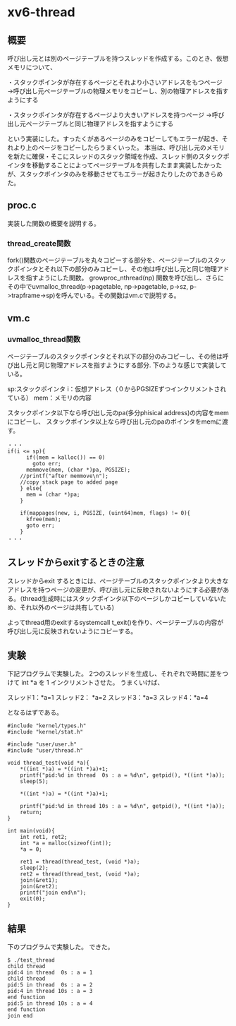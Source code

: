# xv6-thread

## 概要
呼び出し元とは別のページテーブルを持つスレッドを作成する。このとき、仮想メモリについて、

・スタックポインタが存在するページとそれより小さいアドレスをもつページ
→呼び出し元ページテーブルの物理メモリをコピーし、別の物理アドレスを指すようにする

・スタックポインタが存在するページより大きいアドレスを持つページ
→呼び出し元ページテーブルと同じ物理アドレスを指すようにする

という実装にした。すったくがあるページのみをコピーしてもエラーが起き、それより上のページをコピーしたらうまくいった。
本当は、呼び出し元のメモリを新たに確保・そこにスレッドのスタック領域を作成、スレッド側のスタックポインタを移動することによってページテーブルを共有したまま実装したかったが、スタックポインタのみを移動させてもエラーが起きたりしたのであきらめた。

## proc.c
実装した関数の概要を説明する。

### thread_create関数
fork()関数のページテーブルを丸々コピーする部分を、ページテーブルのスタックポインタとそれ以下の部分のみコピーし、その他は呼び出し元と同じ物理アドレスを指すようにした関数。
growproc_nthread(np) 関数を呼び出し、さらにその中でuvmalloc_thread(p->pagetable, np->pagetable, p->sz, p->trapframe->sp)を呼んでいる。その関数はvm.cで説明する。

## vm.c
### uvmalloc_thread関数
ページテーブルのスタックポインタとそれ以下の部分のみコピーし、その他は呼び出し元と同じ物理アドレスを指すようにする部分.
下のような感じで実装している。

sp:スタックポインタ
i：仮想アドレス（０からPGSIZEずつインクリメントされている）
mem：メモリの内容

スタックポインタ以下なら呼び出し元のpa(多分phisical address)の内容をmemにコピーし、
スタックポインタ以上なら呼び出し元のpaのポインタをmemに渡す。

```
・・・
if(i <= sp){
      if((mem = kalloc()) == 0)
        goto err;
      memmove(mem, (char *)pa, PGSIZE);
	//printf("after memmove\n");
	//copy stack page to added page
    } else{
      mem = (char *)pa;
    }
    
    if(mappages(new, i, PGSIZE, (uint64)mem, flags) != 0){
      kfree(mem);
      goto err;
    }
・・・
```

## スレッドからexitするときの注意
スレッドからexit するときには、ページテーブルのスタックポインタより大きなアドレスを持つページの変更が、呼び出し元に反映されないようにする必要がある。（thread生成時にはスタックポインタ以下のページしかコピーしていないため、それ以外のページは共有している)

よってthread用のexitするsystemcall  t_exit()を作り、ページテーブルの内容が呼び出し元に反映されないようにコピーする。

## 実験
下記プログラムで実験した。
2つのスレッドを生成し、それぞれで時間に差をつけて int *a を 1 インクリメントさせた。
うまくいけば、

スレッド1：*a=1
スレッド2： *a=2
スレッド3：*a=3
スレッド4：*a=4

となるはずである。


```
#include "kernel/types.h"
#include "kernel/stat.h"

#include "user/user.h"
#include "user/thread.h"

void thread_test(void *a){
	*((int *)a) = *((int *)a)+1;
	printf("pid:%d in thread  0s : a = %d\n", getpid(), *((int *)a));
	sleep(5);
	
	*((int *)a) = *((int *)a)+1;
	
	printf("pid:%d in thread 10s : a = %d\n", getpid(), *((int *)a));
	return;
}

int main(void){
	int ret1, ret2;
	int *a = malloc(sizeof(int));
	*a = 0;

	ret1 = thread(thread_test, (void *)a);
	sleep(2);
	ret2 = thread(thread_test, (void *)a);
	join(&ret1);
	join(&ret2);
	printf("join end\n");
	exit(0);
}
```


## 結果

下のプログラムで実験した。
できた。

```
$ ./test_thread
child thread
pid:4 in thread  0s : a = 1
child thread
pid:5 in thread  0s : a = 2
pid:4 in thread 10s : a = 3
end function
pid:5 in thread 10s : a = 4
end function
join end
```
